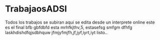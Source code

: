 TrabajaosADSI
=============

 Todos los trabajos se subiran aqui se edita desde un interprete online 
este es el final 
bfb gbfdbfd
esta   mrhfkjthv,5,
estasefsg smfgm dfhfg
laskhdishdfqjsdbhquw
jfmjyfmjfh,jf,jyf,iyrt,iyt
listo..
